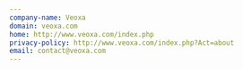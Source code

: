```yaml
---
company-name: Veoxa
domain: veoxa.com
home: http://www.veoxa.com/index.php
privacy-policy: http://www.veoxa.com/index.php?Act=about
email: contact@veoxa.com
---
```




